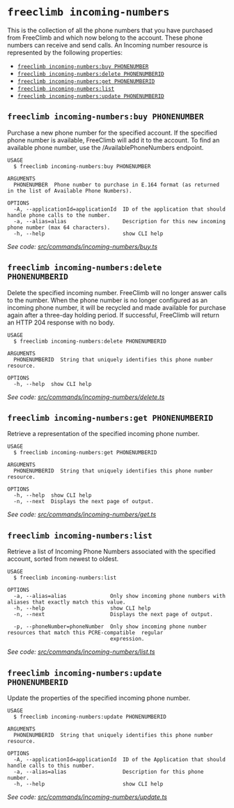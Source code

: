 `freeclimb incoming-numbers`
============================

This is the collection of all the phone numbers that you have purchased from FreeClimb and which now belong to the account. These phone numbers can receive and send calls. An Incoming number resource is represented by the following properties:

* [`freeclimb incoming-numbers:buy PHONENUMBER`](#freeclimb-incoming-numbersbuy-phonenumber)
* [`freeclimb incoming-numbers:delete PHONENUMBERID`](#freeclimb-incoming-numbersdelete-phonenumberid)
* [`freeclimb incoming-numbers:get PHONENUMBERID`](#freeclimb-incoming-numbersget-phonenumberid)
* [`freeclimb incoming-numbers:list`](#freeclimb-incoming-numberslist)
* [`freeclimb incoming-numbers:update PHONENUMBERID`](#freeclimb-incoming-numbersupdate-phonenumberid)

## `freeclimb incoming-numbers:buy PHONENUMBER`

Purchase a new phone number for the specified account. If the specified phone number is available, FreeClimb will add it to the account. To find an available phone number, use the /AvailablePhoneNumbers endpoint.

```
USAGE
  $ freeclimb incoming-numbers:buy PHONENUMBER

ARGUMENTS
  PHONENUMBER  Phone number to purchase in E.164 format (as returned in the list of Available Phone Numbers).

OPTIONS
  -A, --applicationId=applicationId  ID of the application that should handle phone calls to the number.
  -a, --alias=alias                  Description for this new incoming phone number (max 64 characters).
  -h, --help                         show CLI help
```

_See code: [src/commands/incoming-numbers/buy.ts](https://github.com/jblack-vail/freeclimb-cli-cd-test/blob/v0.1.3/src/commands/incoming-numbers/buy.ts)_

## `freeclimb incoming-numbers:delete PHONENUMBERID`

Delete the specified incoming number. FreeClimb will no longer answer calls to the number. When the phone number is no longer configured as an incoming phone number, it will be recycled and made available for purchase again after a three-day holding period. If successful, FreeClimb will return an HTTP 204 response with no body.

```
USAGE
  $ freeclimb incoming-numbers:delete PHONENUMBERID

ARGUMENTS
  PHONENUMBERID  String that uniquely identifies this phone number resource.

OPTIONS
  -h, --help  show CLI help
```

_See code: [src/commands/incoming-numbers/delete.ts](https://github.com/jblack-vail/freeclimb-cli-cd-test/blob/v0.1.3/src/commands/incoming-numbers/delete.ts)_

## `freeclimb incoming-numbers:get PHONENUMBERID`

Retrieve a representation of the specified incoming phone number.

```
USAGE
  $ freeclimb incoming-numbers:get PHONENUMBERID

ARGUMENTS
  PHONENUMBERID  String that uniquely identifies this phone number resource.

OPTIONS
  -h, --help  show CLI help
  -n, --next  Displays the next page of output.
```

_See code: [src/commands/incoming-numbers/get.ts](https://github.com/jblack-vail/freeclimb-cli-cd-test/blob/v0.1.3/src/commands/incoming-numbers/get.ts)_

## `freeclimb incoming-numbers:list`

Retrieve a list of Incoming Phone Numbers associated with the specified account, sorted from newest to oldest.

```
USAGE
  $ freeclimb incoming-numbers:list

OPTIONS
  -a, --alias=alias              Only show incoming phone numbers with aliases that exactly match this value.
  -h, --help                     show CLI help
  -n, --next                     Displays the next page of output.

  -p, --phoneNumber=phoneNumber  Only show incoming phone number resources that match this PCRE-compatible  regular
                                 expression.
```

_See code: [src/commands/incoming-numbers/list.ts](https://github.com/jblack-vail/freeclimb-cli-cd-test/blob/v0.1.3/src/commands/incoming-numbers/list.ts)_

## `freeclimb incoming-numbers:update PHONENUMBERID`

Update the properties of the specified incoming phone number.

```
USAGE
  $ freeclimb incoming-numbers:update PHONENUMBERID

ARGUMENTS
  PHONENUMBERID  String that uniquely identifies this phone number resource.

OPTIONS
  -A, --applicationId=applicationId  ID of the Application that should handle calls to this number.
  -a, --alias=alias                  Description for this phone number.
  -h, --help                         show CLI help
```

_See code: [src/commands/incoming-numbers/update.ts](https://github.com/jblack-vail/freeclimb-cli-cd-test/blob/v0.1.3/src/commands/incoming-numbers/update.ts)_
